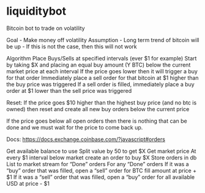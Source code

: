 # liquiditybot
Bitcoin bot to trade on volatility

Goal - Make money off volatility
Assumption - Long term trend of bitcoin will be up
     - If this is not the case, then this will not work

Algorithm
Place Buys/Sells at specified intervals (ever $1 for example)
Start by taking $X and placing an equal buy amount (Y BTC) below the current market price at each interval
If the price goes lower then it will trigger a buy for that order
Immediately place a sell order for that bitcoin at $1 higher than the buy price was triggered
If a sell order is filled, immediately place a buy order at $1 lower than the sell price was triggered

Reset: If the price goes $10 higher than the highest buy price (and no btc is owned) then reset and create all new buy orders below the current price

If the price goes below all open orders then there is nothing that can be done and we must wait for the price to come back up.

Docs: https://docs.exchange.coinbase.com/?javascript#orders


Get available balance to use
Split value by 50 to get $X
Get market price
At every $1 interval below market create an order to buy $X 
Store orders in db
List to market stream for “Done” orders
For any “Done” orders
If it was a “buy” order that was filled, open a “sell” order for BTC fill amount at price + $1
If it was a “sell” order that was filled, open a “buy” order for all available USD at price - $1

